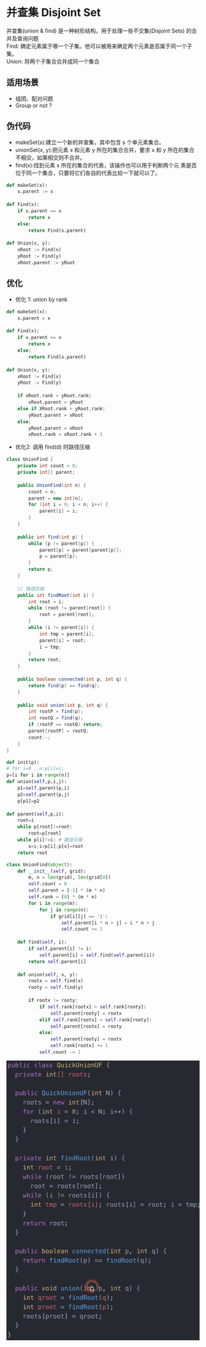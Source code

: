 #   并查集 Disjoint Set

并查集(union & find) 是一种树形结构，用于处理一些不交集(Disjoint Sets) 的合并及查询问题  
Find: 确定元素属于哪一个子集。他可以被用来确定两个元素是否属于同一个子集。  
Union: 将两个子集合合并成同一个集合  

## 适用场景

- 组团、配对问题
- Group or not ?


## 伪代码

- makeSet(s):建立一个新的并查集，其中包含 s 个单元素集合。
- unionSet(x, y):把元素 x 和元素 y 所在的集合合并，要求 x 和 y 所在的集合不相交，如果相交则不合并。
- find(x):找到元素 x 所在的集合的代表，该操作也可以用于判断两个元 素是否位于同一个集合，只要将它们各自的代表比较一下就可以了。

```python
def makeSet(x):
    x.parent := x

def Find(x):
    if x.parent == x
        return x
    else:
        return Find(x.parent)

def Union(x, y):
    xRoot := Find(x)
    yRoot := Find(y)
    xRoot.parent := yRoot
```



## 优化 

- 优化 1: union by rank

```python
def makeSet(x):
    x.parent = x

def Find(x):
    if x.parent == x
        return x
    else:
        return Find(x.parent)

def Union(x, y):
    xRoot := Find(x)
    yRoot := Find(y)
    
    if xRoot.rank < yRoot.rank:
        xRoot.parent = yRoot
    else if XRoot.rank > yRoot.rank:
        yRoot.parent = xRoot
    else:
        yRoot.parent = xRoot
        xRoot.rank = xRoot.rank + 1
```

- 优化2: 调用 find(d) 时路径压缩

```Java
class UnionFind {
    private int count = 0;
    private int[] parent;

    public UnionFind(int n) {
        count = n;
        parent = new int[n];
        for (int i = 0; i < n; i++) {
            parent[i] = i;
        }
    }

    public int find(int p) {
        while (p != parent[p]) {
            parent[p] = parent[parent[p]];
            p = parent[p];
        }
        return p;
    }

    // 路径压缩
    public int findRoot(int i) {
        int root = i;
        while (root != parent[root]) {
            root = parent[root];
        }
        while (i != parent[i]) {
            int tmp = parent[i];
            parent[i] = root;
            i = tmp;
        }
        return root;
    }

    public boolean connected(int p, int q) {
        return find(p) == find(q);
    }

    public void union(int p, int q) {
        int rootP = find(p);
        int rootQ = find(q);
        if (rootP == rootQ) return;
        parent[rootP] = rootQ;
        count--;
    }
}
```

```python
def init(p):
# for i=0 ..n:p[i]=i;
p=[i for i in range(n)]
def union(self,p,i,j):
    p1=self.parent(p,i)
    p2=self.parent(p,j)
    p[p1]=p2

def parent(self,p,i):
    root=i
    while p[root]!=root:
        root=p[root]
    while p[i]!=i: # 路径压缩
        x=i;i=p[i];p[x]=root
    return root
```


```python
class UnionFind(object):
    def __init__(self, grid):
        m, n = len(grid), len(grid[0])
        self.count = 0
        self.parent = [-1] * (m * n)
        self.rank = [0] * (m * n)
        for i in range(m):
            for j in range(n):
                if grid[i][j] == '1':
                    self.parent[i * n + j] = i * n + j
                    self.count += 1
    
    def find(self, i):
        if self.parent[i] != i:
            self.parent[i] = self.find(self.parent[i])
        return self.parent[i]
    
    def union(self, x, y):
        rootx = self.find(x)
        rooty = self.find(y)

        if rootx != rooty:
            if self.rank[rootx] > self.rank[rooty]:
                self.parent[rooty] = rootx
            elif self.rank[rootx] < self.rank[rooty]:
                self.parent[rootx] = rooty
            else:
                self.parent[rooty] = rootx
                self.rank[rootx] += 1
            self.count -= 1
```


![](unionFind/unionFind.png)